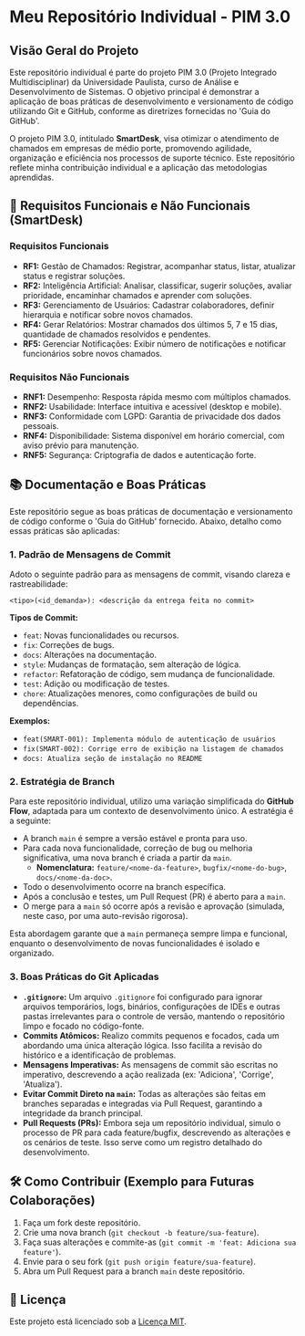 # Meu Repositório Individual - PIM 3.0

## Visão Geral do Projeto

Este repositório individual é parte do projeto PIM 3.0 (Projeto Integrado Multidisciplinar) da Universidade Paulista, curso de Análise e Desenvolvimento de Sistemas. O objetivo principal é demonstrar a aplicação de boas práticas de desenvolvimento e versionamento de código utilizando Git e GitHub, conforme as diretrizes fornecidas no 'Guia do GitHub'.

O projeto PIM 3.0, intitulado **SmartDesk**, visa otimizar o atendimento de chamados em empresas de médio porte, promovendo agilidade, organização e eficiência nos processos de suporte técnico. Este repositório reflete minha contribuição individual e a aplicação das metodologias aprendidas.

## 🚀 Requisitos Funcionais e Não Funcionais (SmartDesk)

### Requisitos Funcionais

*   **RF1:** Gestão de Chamados: Registrar, acompanhar status, listar, atualizar status e registrar soluções.
*   **RF2:** Inteligência Artificial: Analisar, classificar, sugerir soluções, avaliar prioridade, encaminhar chamados e aprender com soluções.
*   **RF3:** Gerenciamento de Usuários: Cadastrar colaboradores, definir hierarquia e notificar sobre novos chamados.
*   **RF4:** Gerar Relatórios: Mostrar chamados dos últimos 5, 7 e 15 dias, quantidade de chamados resolvidos e pendentes.
*   **RF5:** Gerenciar Notificações: Exibir número de notificações e notificar funcionários sobre novos chamados.

### Requisitos Não Funcionais

*   **RNF1:** Desempenho: Resposta rápida mesmo com múltiplos chamados.
*   **RNF2:** Usabilidade: Interface intuitiva e acessível (desktop e mobile).
*   **RNF3:** Conformidade com LGPD: Garantia de privacidade dos dados pessoais.
*   **RNF4:** Disponibilidade: Sistema disponível em horário comercial, com aviso prévio para manutenção.
*   **RNF5:** Segurança: Criptografia de dados e autenticação forte.

## 📚 Documentação e Boas Práticas

Este repositório segue as boas práticas de documentação e versionamento de código conforme o 'Guia do GitHub' fornecido. Abaixo, detalho como essas práticas são aplicadas:

### 1. Padrão de Mensagens de Commit

Adoto o seguinte padrão para as mensagens de commit, visando clareza e rastreabilidade:

`<tipo>(<id_demanda>): <descrição da entrega feita no commit>`

**Tipos de Commit:**

*   `feat`: Novas funcionalidades ou recursos.
*   `fix`: Correções de bugs.
*   `docs`: Alterações na documentação.
*   `style`: Mudanças de formatação, sem alteração de lógica.
*   `refactor`: Refatoração de código, sem mudança de funcionalidade.
*   `test`: Adição ou modificação de testes.
*   `chore`: Atualizações menores, como configurações de build ou dependências.

**Exemplos:**

*   `feat(SMART-001): Implementa módulo de autenticação de usuários`
*   `fix(SMART-002): Corrige erro de exibição na listagem de chamados`
*   `docs: Atualiza seção de instalação no README`

### 2. Estratégia de Branch

Para este repositório individual, utilizo uma variação simplificada do **GitHub Flow**, adaptada para um contexto de desenvolvimento único. A estratégia é a seguinte:

*   A branch `main` é sempre a versão estável e pronta para uso.
*   Para cada nova funcionalidade, correção de bug ou melhoria significativa, uma nova branch é criada a partir da `main`.
    *   **Nomenclatura:** `feature/<nome-da-feature>`, `bugfix/<nome-do-bug>`, `docs/<nome-da-doc>`.
*   Todo o desenvolvimento ocorre na branch específica.
*   Após a conclusão e testes, um Pull Request (PR) é aberto para a `main`.
*   O merge para a `main` só ocorre após a revisão e aprovação (simulada, neste caso, por uma auto-revisão rigorosa).

Esta abordagem garante que a `main` permaneça sempre limpa e funcional, enquanto o desenvolvimento de novas funcionalidades é isolado e organizado.

### 3. Boas Práticas do Git Aplicadas

*   **`.gitignore`:** Um arquivo `.gitignore` foi configurado para ignorar arquivos temporários, logs, binários, configurações de IDEs e outras pastas irrelevantes para o controle de versão, mantendo o repositório limpo e focado no código-fonte.
*   **Commits Atômicos:** Realizo commits pequenos e focados, cada um abordando uma única alteração lógica. Isso facilita a revisão do histórico e a identificação de problemas.
*   **Mensagens Imperativas:** As mensagens de commit são escritas no imperativo, descrevendo a ação realizada (ex: 'Adiciona', 'Corrige', 'Atualiza').
*   **Evitar Commit Direto na `main`:** Todas as alterações são feitas em branches separadas e integradas via Pull Request, garantindo a integridade da branch principal.
*   **Pull Requests (PRs):** Embora seja um repositório individual, simulo o processo de PR para cada feature/bugfix, descrevendo as alterações e os cenários de teste. Isso serve como um registro detalhado do desenvolvimento.

## 🛠️ Como Contribuir (Exemplo para Futuras Colaborações)

1.  Faça um fork deste repositório.
2.  Crie uma nova branch (`git checkout -b feature/sua-feature`).
3.  Faça suas alterações e commite-as (`git commit -m 'feat: Adiciona sua feature'`).
4.  Envie para o seu fork (`git push origin feature/sua-feature`).
5.  Abra um Pull Request para a branch `main` deste repositório.

## 📄 Licença

Este projeto está licenciado sob a [Licença MIT](LICENSE).

